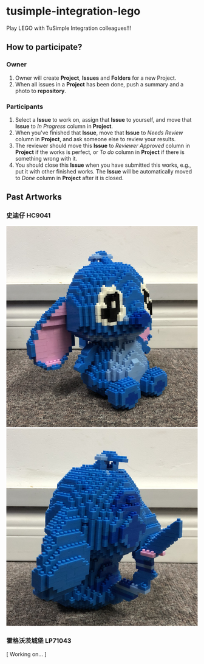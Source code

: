 # tusimple-integration-lego
Play LEGO with TuSimple Integration colleagues!!!

## How to participate?

### Owner

1. Owner will create **Project**, **Issues** and **Folders** for a new Project.
2. When all issues in a **Project** has been done, push a summary and a photo to **repository**.

### Participants

1. Select a **Issue** to work on, assign that **Issue** to yourself, and move that **Issue** to _In Progress_ column in **Project**.
2. When you've finished that **Issue**, move that **Issue** to _Needs Review_ column in **Project**, and ask someone else to review your results.
3. The reviewer should move this **Issue** to _Reviewer Approved_ column in **Project** if the works is perfect, or _To do_ column in **Project** if there is something wrong with it.
4. You should close this **Issue** when you have submitted this works, e.g., put it with other finished works. The **Issue** will be automatically moved to _Done_ column in **Project** after it is closed.

## Past Artworks

### 史迪仔 HC9041
![HC9041 #01](https://github.com/sqybi/tusimple-integration-lego/raw/master/HC9041/HC9041-01.jpg)
![HC9041 #02](https://github.com/sqybi/tusimple-integration-lego/raw/master/HC9041/HC9041-02.jpg)

### 霍格沃茨城堡 LP71043
[ Working on... ]
